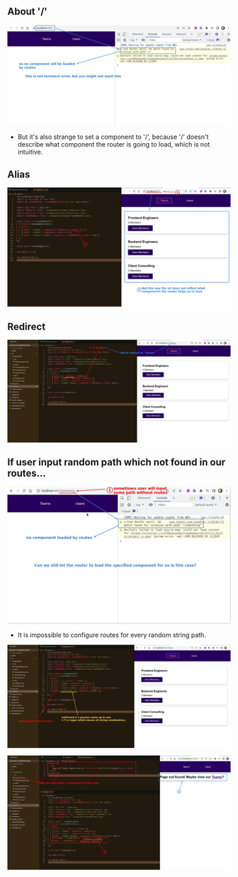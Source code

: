 ## **About '/'**

![Alt root problem](pic/01.jpg)

- But it's also strange to set a component to '/', because '/' doesn't describe what component the router is going to load, which is not intuitive.

## **Alias**

![Alt alias](pic/02.jpg)

## **Redirect**

![Alt redirect](pic/03.jpg)

## **If user input random path which not found in our routes...**

![Alt random path](pic/04.jpg)

- It is impossible to configure routes for every random string path.

![Alt route for random path](pic/05.jpg)

![Alt component for random path](pic/06.jpg)
